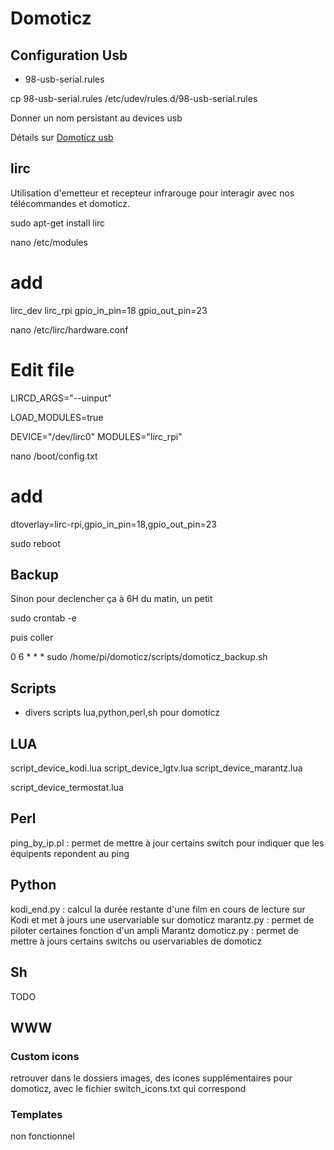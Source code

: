 # Domoticz

## Configuration Usb
- 98-usb-serial.rules

cp 98-usb-serial.rules /etc/udev/rules.d/98-usb-serial.rules

Donner un nom persistant au devices usb

Détails sur [Domoticz usb](http://domoticz-raspberry.xoo.it/t38-DOMOTICZ-RASPBERRY-PI-ET-Z-WAVE.htm)

## lirc
Utilisation d'emetteur et recepteur infrarouge pour interagir avec nos télécommandes et domoticz.

sudo apt-get install lirc

nano /etc/modules
# add
lirc_dev
lirc_rpi gpio_in_pin=18 gpio_out_pin=23

nano /etc/lirc/hardware.conf
# Edit file
LIRCD_ARGS="--uinput"

LOAD_MODULES=true

DEVICE="/dev/lirc0"
MODULES="lirc_rpi"

nano /boot/config.txt
# add
dtoverlay=lirc-rpi,gpio_in_pin=18,gpio_out_pin=23

sudo reboot

## Backup
Sinon pour declencher ça à 6H du matin, un petit

sudo crontab -e

puis coller

0 6 * * * sudo /home/pi/domoticz/scripts/domoticz_backup.sh

## Scripts
- divers scripts lua,python,perl,sh pour domoticz

## LUA

script_device_kodi.lua
script_device_lgtv.lua
script_device_marantz.lua

script_device_termostat.lua

## Perl

ping_by_ip.pl : permet de mettre à jour certains switch pour indiquer que les équipents repondent au ping

## Python

kodi_end.py :  calcul la durée restante d'une film en cours de lecture sur Kodi et met à jours une uservariable sur domoticz
marantz.py : permet de piloter certaines fonction d'un ampli Marantz
domoticz.py : permet de mettre à jours certains switchs ou uservariables de domoticz

## Sh
TODO
## WWW

### Custom icons
retrouver dans le dossiers images, des icones supplémentaires pour domoticz, avec le fichier switch_icons.txt qui correspond


### Templates
non fonctionnel
